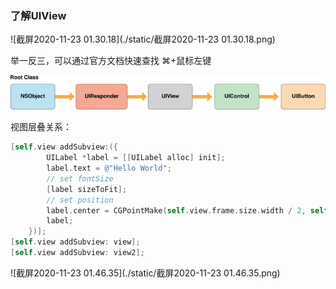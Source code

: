 ### 了解UIView

![截屏2020-11-23 01.30.18](./static/截屏2020-11-23 01.30.18.png)

举一反三，可以通过官方文档快速查找 ⌘+鼠标左键

![buttoninheritance](./static/buttoninheritance.png)

视图层叠关系：

```objective-c
[self.view addSubview:({
        UILabel *label = [[UILabel alloc] init];
        label.text = @"Hello World";
        // set fontSize
        [label sizeToFit];
        // set position
        label.center = CGPointMake(self.view.frame.size.width / 2, self.view.frame.size.height / 2);
        label;
    })];
[self.view addSubview: view];
[self.view addSubview: view2];
```

![截屏2020-11-23 01.46.35](./static/截屏2020-11-23 01.46.35.png)

